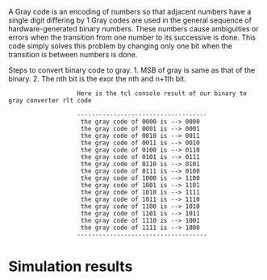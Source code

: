 A Gray code is an encoding of numbers so that adjacent numbers have a single digit differing by 1
Gray codes are used in the general sequence of hardware-generated binary numbers. 
These numbers cause ambiguities or errors when the transition from one number to its successive is done.
This code simply solves this problem by changing only one bit when the transition is between numbers is done.


Steps to convert binary code to gray.
                     1.  MSB of gray is same as that of the binary.
                     2.  The nth bit is the exor the nth and n+1th bit.
                       
                       
                       Here is the tcl console result of our binary to gray converter rlt code
                       
                       ------------------------------------
                        the gray code of 0000 is --> 0000
                        the gray code of 0001 is --> 0001
                        the gray code of 0010 is --> 0011
                        the gray code of 0011 is --> 0010
                        the gray code of 0100 is --> 0110
                        the gray code of 0101 is --> 0111
                        the gray code of 0110 is --> 0101
                        the gray code of 0111 is --> 0100
                        the gray code of 1000 is --> 1100
                        the gray code of 1001 is --> 1101
                        the gray code of 1010 is --> 1111
                        the gray code of 1011 is --> 1110
                        the gray code of 1100 is --> 1010
                        the gray code of 1101 is --> 1011
                        the gray code of 1110 is --> 1001
                        the gray code of 1111 is --> 1000
                       ------------------------------------


# Simulation results

